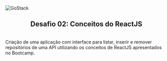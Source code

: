 <img alt="GoStack" src="https://storage.googleapis.com/golden-wind/bootcamp-gostack/header-desafios-new.png" />
<h2 align="center">Desafio 02: Conceitos do ReactJS</h2>
<br>
Criação de uma aplicação com interface para listar, inserir e remover repositórios de uma API utilizando os conceitos de ReactJS apresentados no Bootcamp.